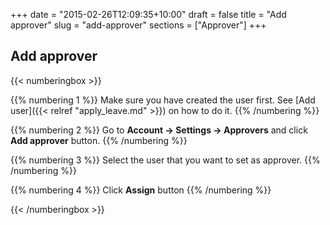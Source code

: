 +++
date = "2015-02-26T12:09:35+10:00"
draft = false
title = "Add approver"
slug = "add-approver"
sections = ["Approver"]
+++

## Add approver

{{< numberingbox >}}

{{% numbering 1 %}} 
Make sure you have created the user first. See [Add user]({{< relref  "apply_leave.md" >}}) on how to do it.
{{% /numbering %}}

{{% numbering 2 %}} 
Go to **Account -> Settings -> Approvers** and click **Add approver** button.
{{% /numbering %}}

{{% numbering 3 %}} 
Select the user that you want to set as approver.
{{% /numbering %}}

{{% numbering 4 %}} 
Click **Assign** button
{{% /numbering %}}

{{< /numberingbox >}}
